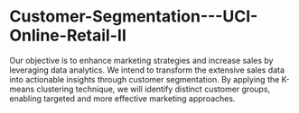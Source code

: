 # Customer-Segmentation---UCI-Online-Retail-II
Our objective is to enhance marketing strategies and increase sales by leveraging data analytics. We intend to transform the extensive sales data into actionable insights through customer segmentation. By applying the K-means clustering technique, we will identify distinct customer groups, enabling targeted and more effective marketing approaches.
